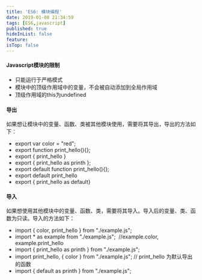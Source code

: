 ```yaml
---
title: 'ES6: 模块编程'
date: 2019-01-08 21:34:59
tags: [ES6,javascript]
published: true
hideInList: false
feature: 
isTop: false
---
```


#### Javascript模块的限制

*   只能运行于严格模式
*   模块中的顶级作用域中的变量，不会被自动添加到全局作用域
*   顶级作用域的this为undefined

#### 导出

如果想让模块中的变量、函数、类被其他模块使用，需要将其导出，导出的方法如下：

*   export var color = "red";
*   export function print_hello(){};
*   export { print_hello }
*   export { print_hello as printh };
*   export default function print_hello(){};
*   export default print_hello
*   export { print_hello as default}

#### 导入

如果想使用其他模块中的变量、函数、类，需要将其导入。导入后的变量、类、函数为只读。导入的方法如下：

*   import { color, print_hello } from "./example.js";
*   import * as example from "./example.js";  //example.color, example.print_hello
*   import { print_hello as printh } from "./example.js";
*   import print\_hello, { color } from "./example.js"; // print\_hello 为默认导出的函数
*   import { default as printh } from "./example.js";